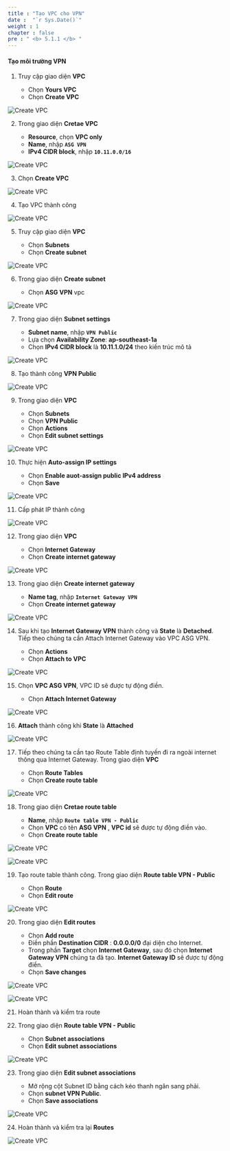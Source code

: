 ```yaml
---
title : "Tạo VPC cho VPN"
date :  "`r Sys.Date()`" 
weight : 1
chapter : false
pre : " <b> 5.1.1 </b> "
---
```


#### Tạo môi trường VPN

1. Truy cập giao diện **VPC**

   - Chọn **Yours VPC**
   - Chọn **Create VPC**

![Create VPC](/images/9/0001.png?featherlight=false&width=90pc)

2. Trong giao diện **Cretae VPC**

   - **Resource**, chọn **VPC only**
   - **Name**, nhập **```ASG VPN```**
   - **IPv4 CIDR block**, nhập **```10.11.0.0/16```**

![Create VPC](/images/9/0002.png?featherlight=false&width=90pc)

3. Chọn **Create VPC**

![Create VPC](/images/9/0003.png?featherlight=false&width=90pc)

4. Tạo VPC thành công

![Create VPC](/images/9/0004.png?featherlight=false&width=90pc)

5. Truy cập giao diện **VPC**

   - Chọn **Subnets**
   - Chọn **Create subnet**

![Create VPC](/images/9/0005.png?featherlight=false&width=90pc)

6. Trong giao diện **Create subnet**

   - Chọn **ASG VPN** vpc

![Create VPC](/images/9/0006.png?featherlight=false&width=90pc)


7. Trong giao diện **Subnet settings**

   - **Subnet name**, nhập **```VPN Public```**
   - Lựa chọn **Availability Zone**: **ap-southeast-1a**
   - Chọn **IPv4 CIDR block** là **10.11.1.0/24** theo kiến trúc mô tả

![Create VPC](/images/9/0007.png?featherlight=false&width=90pc)

8. Tạo thành công **VPN Public**

![Create VPC](/images/9/0008.png?featherlight=false&width=90pc)

9. Trong giao diện **VPC**

   - Chọn **Subnets**
   - Chọn **VPN Public**
   - Chọn **Actions**
   - Chọn **Edit subnet settings**

![Create VPC](/images/9/0009.png?featherlight=false&width=90pc)

10. Thực hiện **Auto-assign IP settings**

    - Chọn **Enable auot-assign public IPv4 address**
    - Chọn **Save**

![Create VPC](/images/9/00010.png?featherlight=false&width=90pc)

11. Cấp phát IP thành công

![Create VPC](/images/9/00011.png?featherlight=false&width=90pc)

12. Trong giao diện **VPC**

    - Chọn **Internet Gateway**
    - Chọn **Create internet gateway**

![Create VPC](/images/9/00012.png?featherlight=false&width=90pc)

13. Trong giao diện **Create internet gateway**

    - **Name tag**, nhập **```Internet Gateway VPN```**
    - Chọn **Create internet gateway**

![Create VPC](/images/9/00013.png?featherlight=false&width=90pc)

14. Sau khi tạo **Internet Gateway VPN** thành công và **State** là **Detached**. Tiếp theo chúng ta cần Attach Internet Gateway vào VPC ASG VPN.

    - Chọn **Actions**
    - Chọn **Attach to VPC**

![Create VPC](/images/9/00014.png?featherlight=false&width=90pc)

15. Chọn **VPC ASG VPN**, VPC ID sẽ được tự động điền.

    - Chọn **Attach Internet Gateway**

![Create VPC](/images/9/00015.png?featherlight=false&width=90pc)

16. **Attach** thành công khi **State** là **Attached**

![Create VPC](/images/9/00016.png?featherlight=false&width=90pc)

17. Tiếp theo chúng ta cần tạo Route Table định tuyến đi ra ngoài internet thông qua Internet Gateway. Trong giao diện **VPC**

    - Chọn **Route Tables**
    - Chọn **Create route table**

![Create VPC](/images/9/00017.png?featherlight=false&width=90pc)

18. Trong giao diện **Cretae route table**

    - **Name**, nhập **```Route table VPN - Public```**
    - Chọn **VPC** có tên **ASG VPN** , **VPC id** sẽ được tự động điền vào.
    - Chọn **Create route table**

![Create VPC](/images/9/00018.png?featherlight=false&width=90pc)

![Create VPC](/images/9/00019.png?featherlight=false&width=90pc)


19. Tạo route table thành công. Trong giao diện **Route table VPN - Public**

    - Chọn **Route**
    - Chọn **Edit route**

![Create VPC](/images/9/00020.png?featherlight=false&width=90pc)

20. Trong giao diện **Edit routes**

    - Chọn **Add route**
    - Điền phần **Destination CIDR** : **0.0.0.0/0** đại diện cho Internet.
    - Trong phần **Target** chọn **Internet Gateway**, sau đó chọn **Internet Gateway VPN** chúng ta đã tạo. **Internet Gateway ID** sẽ được tự động điền.
    - Chọn **Save changes**

![Create VPC](/images/9/00021.png?featherlight=false&width=90pc)

![Create VPC](/images/9/00022.png?featherlight=false&width=90pc)

21. Hoàn thành và kiểm tra route

22. Trong giao diện **Route table VPN - Public**

    - Chọn **Subnet associations**
    - Chọn **Edit subnet associations**

![Create VPC](/images/9/00023.png?featherlight=false&width=90pc)


23. Trong giao diện **Edit subnet associations**

    - Mở rộng cột Subnet ID bằng cách kéo thanh ngăn sang phải.
    - Chọn **subnet VPN Public**.
    - Chọn **Save associations**

![Create VPC](/images/9/00024.png?featherlight=false&width=90pc)

24.  Hoàn thành và kiểm tra lại **Routes**

![Create VPC](/images/9/00025.png?featherlight=false&width=90pc)
